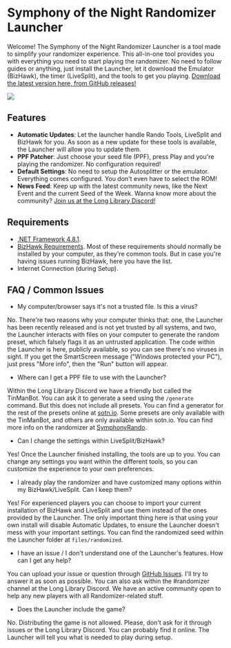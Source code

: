 # Symphony of the Night Randomizer Launcher

Welcome! The Symphony of the Night Randomizer Launcher is a tool made to simplify your randomizer experience. This all-in-one tool provides you with everything you need to start playing the randomizer. No need to follow guides or anything, just install the Launcher, let it download the Emulator (BizHawk), the timer (LiveSplit), and the tools to get you playing. [Download the latest version here, from GitHub releases!](https://github.com/LuciaRolon/SotNRandomizerLauncher/releases)

![](https://i.imgur.com/o8nsnqu.png)

## Features

- **Automatic Updates**: Let the launcher handle Rando Tools, LiveSplit and BizHawk for you. As soon as a new update for these tools is available, the Launcher will allow you to update them.
- **PPF Patcher**: Just choose your seed file (PPF), press Play and you're playing the randomizer. No configuration required!
- **Default Settings**: No need to setup the Autosplitter or the emulator. Everything comes configured. You don't even have to select the ROM!
- **News Feed**: Keep up with the latest community news, like the Next Event and the current Seed of the Week. Wanna know more about the community? [Join us at the Long Library Discord!](https://discord.gg/7c22uzVgFE "Join us at the Long Library Discord!")

## Requirements
- [.NET Framework 4.8.1](https://dotnet.microsoft.com/download/dotnet-framework/net481 ".NET Framework 4.8.1").
- [BizHawk Requirements](https://github.com/TASEmulators/BizHawk-Prereqs/blob/2.4.8_1/dist/info.txt "BizHawk Requirements"). Most of these requirements should normally be installed by your computer, as they're common tools. But in case you're having issues running BizHawk, here you have the list.
- Internet Connection (during Setup).


## FAQ / Common Issues

- My computer/browser says it's not a trusted file. Is this a virus?

No. There're two reasons why your computer thinks that: one, the Launcher has been recently released and is not yet trusted by all systems, and two, the Launcher interacts with files on your computer to generate the random preset, which falsely flags it as an untrusted application. The code within the Launcher is here, publicly available, so you can see there's no viruses in sight. If you get the SmartScreen message ("Windows protected your PC"), just press "More info", then the "Run" button will appear.

- Where can I get a PPF file to use with the Launcher?

Within the Long Library Discord we have a friendly bot called the TinManBot. You can ask it to generate a seed using the `/generate` command. But this does not include all presets. You can find a generator for the rest of the presets online at [sotn.io](https://sotn.io/ "sotn.io"). Some presets are only available with the TinManBot, and others are only available within sotn.io. You can find more info on the randomizer at [SymphonyRando](https://www.symphonyrando.fun/ "SymphonyRando").

- Can I change the settings within LiveSplit/BizHawk?

Yes! Once the Launcher finished installing, the tools are up to you. You can change any settings you want within the different tools, so you can customize the experience to your own preferences.

- I already play the randomizer and have customized many options within my BizHawk/LiveSplit. Can I keep them?

Yes! For experienced players you can choose to import your current installation of BizHawk and LiveSplit and use them instead of the ones provided by the Launcher. The only important thing here is that using your own install will disable Automatic Updates, to ensure the Launcher doesn't mess with your important settings. You can find the randomized seed within the Launcher folder at `files/randomized`.

- I have an issue / I don't understand one of the Launcher's features. How can I get any help?

You can upload your issue or question through [GitHub Issues](https://github.com/LuciaRolon/SotNRandomizerLauncher/issues "GitHub Issues"). I'll try to answer it as soon as possible. You can also ask within the #randomizer channel at the Long Library Discord. We have an active community open to help any new players with all Randomizer-related stuff.

- Does the Launcher include the game?

No. Distributing the game is not allowed. Please, don't ask for it through issues or the Long Library Discord. You can probably find it online. The Launcher will tell you what is needed to play during setup.
